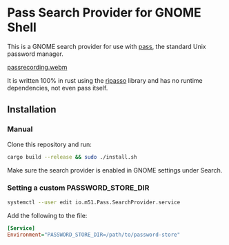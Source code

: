 # Pass Search Provider for GNOME Shell

This is a GNOME search provider for use with
[pass](https://www.passwordstore.org/), the standard Unix password manager.

[passrecording.webm](https://github.com/user-attachments/assets/88b9c4d4-d97c-498f-83f0-6ee37f88fd08)

It is written 100% in rust using the [ripasso](https://github.com/cortex/ripasso) library and has no runtime dependencies, not even pass itself.

## Installation

### Manual
Clone this repository and run:

 ```bash
 cargo build --release && sudo ./install.sh
 ```

Make sure the search provider is enabled in GNOME settings under Search.

### Setting a custom PASSWORD_STORE_DIR

```bash
systemctl --user edit io.m51.Pass.SearchProvider.service
```

Add the following to the file:

```ini
[Service]
Environment="PASSWORD_STORE_DIR=/path/to/password-store"
```
